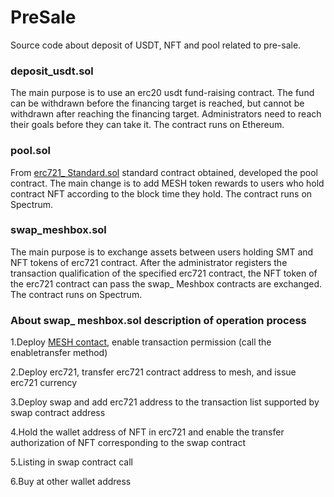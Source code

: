 # PreSale
Source code about deposit of USDT, NFT and pool related to pre-sale.

### deposit_usdt.sol
The main purpose is to use an erc20 usdt fund-raising contract. The fund can be withdrawn before the financing target is reached, but cannot be withdrawn after reaching the financing target. Administrators need to reach their goals before they can take it. The contract runs on Ethereum.

### pool.sol
From [erc721_ Standard.sol](https://github.com/OpenZeppelin/openzeppelin-contracts/tree/release-v2.3.0/contracts/token/ERC721) standard contract obtained, developed the pool contract.
The main change is to add MESH token rewards to users who hold contract NFT according to the block time they hold. The contract runs on Spectrum. 

### swap_meshbox.sol
The main purpose is to exchange assets between users holding SMT and NFT tokens of erc721 contract. After the administrator registers the transaction qualification of the specified erc721 contract, the NFT token of the erc721 contract can pass the swap_ Meshbox contracts are exchanged. The contract runs on Spectrum.

### About swap_ meshbox.sol description of operation process
1.Deploy [MESH contact](https://github.com/MeshBoxFoundation/token/blob/master/MeshBox.sol), enable transaction permission (call the enabletransfer method)

2.Deploy erc721, transfer erc721 contract address to mesh, and issue erc721 currency

3.Deploy swap and add erc721 address to the transaction list supported by swap contract address

4.Hold the wallet address of NFT in erc721 and enable the transfer authorization of NFT corresponding to the swap contract

5.Listing in swap contract call

6.Buy at other wallet address
